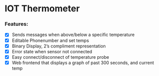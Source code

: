# IOT Thermometer

### Features:

- [X] Sends messages when above/below a specific temperature
- [X] Editable Phonenumber and set temps
- [X] Binary Display, 2’s compliment representation
- [X] Error state when sensor not connected
- [X] Easy connect/disconnect of temperature probe
- [X] Web frontend that displays a graph of past 300 seconds, and current temp
